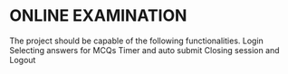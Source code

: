 # ONLINE EXAMINATION
The project should be capable of the following functionalities.
Login
Selecting answers for MCQs
Timer and auto submit
Closing session and Logout
